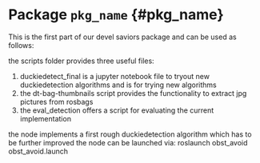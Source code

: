 # Package `pkg_name` {#pkg_name}
This is the first part of our devel saviors package and can be used as follows:

the scripts folder provides three useful files:
1. duckiedetect_final is a jupyter notebook file to tryout new duckiedetection algorithms and is for trying new algorithms
2. the dt-bag-thumbnails script provides the functionality to extract jpg pictures from rosbags
3. the eval_detection offers a script for evaluating the current implementation

the node implements a first rough duckiedetection algorithm which has to be further improved
the node can be launched via:
roslaunch obst_avoid obst_avoid.launch


<move-here src='#pkg_name-autogenerated'/>
